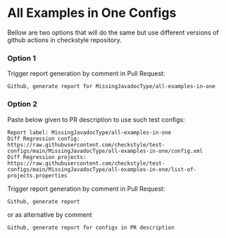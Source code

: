 # All Examples in One Configs

Bellow are two options that will do the same but use different versions
of github actions in checkstyle repository.


### Option 1
Trigger report generation by comment in Pull Request:
```
Github, generate report for MissingJavadocType/all-examples-in-one
```

### Option 2

Paste below given to PR description to use such test configs:
```
Report label: MissingJavadocType/all-examples-in-one
Diff Regression config: https://raw.githubusercontent.com/checkstyle/test-configs/main/MissingJavadocType/all-examples-in-one/config.xml
Diff Regression projects: https://raw.githubusercontent.com/checkstyle/test-configs/main/MissingJavadocType/all-examples-in-one/list-of-projects.properties
```

Trigger report generation by comment in Pull Request:
```
Github, generate report
```
or as alternative by comment
```
Github, generate report for configs in PR description
```
